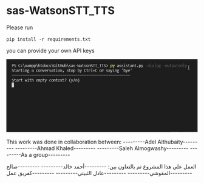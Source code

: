# sas-WatsonSTT_TTS

Please run

```
pip install -r requirements.txt
```

you can provide your own API keys



![alt text](https://github.com/sasmaq/sas-WatsonSTT_TTS/blob/main/demo.gif)


This work was done in collaboration between: ---------Adel Althubaity--------- ---------Ahmad Khaled--------- ---------Saleh Almogwashy--------- ---------As a group---------

العمل على هذا المشروع تم بالتعاون بين: ---------أحمد خالد--------- ---------صالح المقوشي--------- ---------عادل الثبيتي--------- ---------كفريق عمل---------